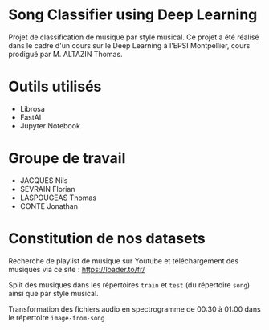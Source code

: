 # Song Classifier using Deep Learning

Projet de classification de musique par style musical.
Ce projet a été réalisé dans le cadre d'un cours sur le Deep Learning à l'EPSI Montpellier, cours prodigué par M. ALTAZIN Thomas.

# Outils utilisés

- Librosa
- FastAI
- Jupyter Notebook

# Groupe de travail

- JACQUES Nils
- SEVRAIN Florian
- LASPOUGEAS Thomas
- CONTE Jonathan

# Constitution de nos datasets

Recherche de playlist de musique sur Youtube et téléchargement des musiques via ce site : https://loader.to/fr/

Split des musiques dans les répertoires `train` et `test` (du répertoire `song`) ainsi que par style musical.

Transformation des fichiers audio en spectrogramme de 00:30 à 01:00 dans le répertoire `image-from-song`
